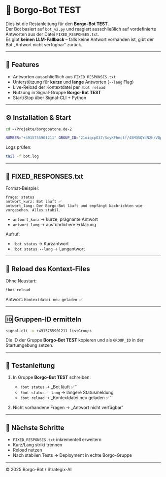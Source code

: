 # 🤖 Borgo-Bot TEST

Dies ist die Restanleitung für den **Borgo-Bot TEST**.  
Der Bot basiert auf `bot_v2.py` und reagiert ausschließlich auf vordefinierte Antworten aus der Datei `FIXED_RESPONSES.txt`.  
Es gibt **keinen LLM-Fallback** – falls keine Antwort vorhanden ist, gibt der Bot „Antwort nicht verfügbar“ zurück.

---

## 🚀 Features
- Antworten ausschließlich aus `FIXED_RESPONSES.txt`
- Unterstützung für **kurze** und **lange** Antworten (`--lang` Flag)
- Live-Reload der Kontextdatei per `!bot reload`
- Nutzung in Signal-Gruppe **Borgo-Bot TEST**
- Start/Stop über Signal-CLI + Python

---

## ⚙️ Installation & Start

```bash
cd ~/Projekte/borgobatone.de-2

NUMBER="+4915755901211" GROUP_ID="21oiqcpO37/ScyKFhmctf/45MQ5QYdN2h/VQp9WMKCM=" TIMEOUT_SEC="5" nohup python3 bot_v2.py &
```

Logs prüfen:
```bash
tail -f bot.log
```

---

## 📂 FIXED_RESPONSES.txt
Format-Beispiel:
```
frage: status
antwort_kurz: Bot läuft ✅
antwort_lang: Der Borgo-Bot läuft und empfängt Nachrichten wie vorgesehen. Alles stabil.
```

- `antwort_kurz` → kurze, prägnante Antwort  
- `antwort_lang` → ausführlichere Erklärung  

Aufruf:
- `!bot status` → Kurzantwort  
- `!bot status --lang` → Langantwort  

---

## 🔄 Reload des Kontext-Files
Ohne Neustart:
```bash
!bot reload
```
Antwort: `Kontextdatei neu geladen ✅`

---

## 🆔 Gruppen-ID ermitteln
```bash
signal-cli -u +4915755901211 listGroups
```
Die ID der Gruppe **Borgo-Bot TEST** kopieren und als `GROUP_ID` in der Startumgebung setzen.

---

## 🧪 Testanleitung
1. In Gruppe **Borgo-Bot TEST** schreiben:
   - `!bot status` → „Bot läuft ✅“  
   - `!bot status --lang` → längere Statusmeldung  
   - `!bot reload` → „Kontextdatei neu geladen ✅“  

2. Nicht vorhandene Fragen → „Antwort nicht verfügbar“

---

## 📌 Nächste Schritte
- `FIXED_RESPONSES.txt` inkrementell erweitern  
- Kurz/Lang strikt trennen  
- Reload nutzen  
- Nach stabilen Tests → Deployment in echte Borgo-Gruppe

---

© 2025 Borgo-Bot / Strategix-AI
